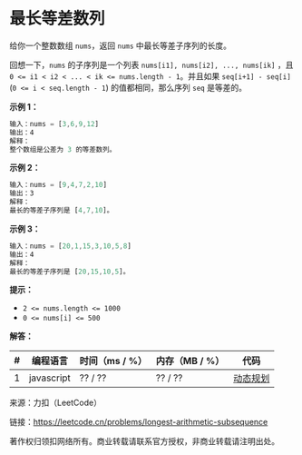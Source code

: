 # 最长等差数列

给你一个整数数组 `nums`，返回 `nums` 中最长等差子序列的长度。

回想一下，`nums` 的子序列是一个列表 `nums[i1], nums[i2], ..., nums[ik]` ，且 `0 <= i1 < i2 < ... < ik <= nums.length - 1`。并且如果 `seq[i+1] - seq[i]`(`0 <= i < seq.length - 1`) 的值都相同，那么序列 `seq` 是等差的。

**示例 1：**

``` javascript
输入：nums = [3,6,9,12]
输出：4
解释：
整个数组是公差为 3 的等差数列。
```

**示例 2：**

``` javascript
输入：nums = [9,4,7,2,10]
输出：3
解释：
最长的等差子序列是 [4,7,10]。
```

**示例 3：**

``` javascript
输入：nums = [20,1,15,3,10,5,8]
输出：4
解释：
最长的等差子序列是 [20,15,10,5]。
```

**提示：**

- `2 <= nums.length <= 1000`
- `0 <= nums[i] <= 500`

**解答：**

**#**|**编程语言**|**时间（ms / %）**|**内存（MB / %）**|**代码**
--|--|--|--|--
1|javascript|?? / ??|?? / ??|[动态规划](./javascript/ac_v1.js)

来源：力扣（LeetCode）

链接：https://leetcode.cn/problems/longest-arithmetic-subsequence

著作权归领扣网络所有。商业转载请联系官方授权，非商业转载请注明出处。
